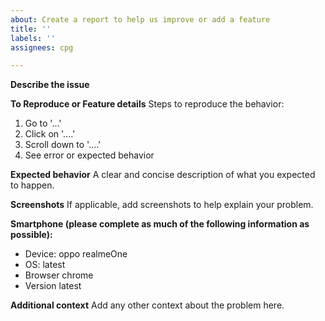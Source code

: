 ```yaml
---
about: Create a report to help us improve or add a feature
title: ''
labels: ''
assignees: cpg

---
```


**Describe the issue**

**To Reproduce or Feature details**
Steps to reproduce the behavior:
1. Go to '...'
2. Click on '....'
3. Scroll down to '....'
4. See error or expected behavior

**Expected behavior**
A clear and concise description of what you expected to happen.

**Screenshots**
If applicable, add screenshots to help explain your problem.

**Smartphone (please complete as much of the following information as possible):**
 - Device: oppo realmeOne
 - OS: latest
 - Browser chrome
 - Version latest

**Additional context**
Add any other context about the problem here.
